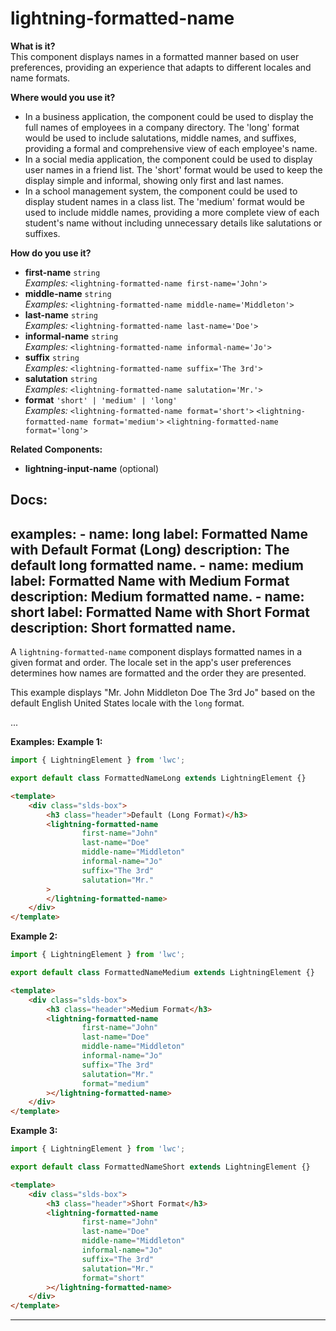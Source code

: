 # lightning-formatted-name

**What is it?**  
This component displays names in a formatted manner based on user preferences, providing an experience that adapts to different locales and name formats.

**Where would you use it?**
- In a business application, the <lightning-formatted-name> component could be used to display the full names of employees in a company directory. The 'long' format would be used to include salutations, middle names, and suffixes, providing a formal and comprehensive view of each employee's name.
- In a social media application, the <lightning-formatted-name> component could be used to display user names in a friend list. The 'short' format would be used to keep the display simple and informal, showing only first and last names.
- In a school management system, the <lightning-formatted-name> component could be used to display student names in a class list. The 'medium' format would be used to include middle names, providing a more complete view of each student's name without including unnecessary details like salutations or suffixes.

**How do you use it?**
- **first-name** `string`  
  _Examples:_
    `<lightning-formatted-name first-name='John'>`
- **middle-name** `string`  
  _Examples:_
    `<lightning-formatted-name middle-name='Middleton'>`
- **last-name** `string`  
  _Examples:_
    `<lightning-formatted-name last-name='Doe'>`
- **informal-name** `string`  
  _Examples:_
    `<lightning-formatted-name informal-name='Jo'>`
- **suffix** `string`  
  _Examples:_
    `<lightning-formatted-name suffix='The 3rd'>`
- **salutation** `string`  
  _Examples:_
    `<lightning-formatted-name salutation='Mr.'>`
- **format** `'short' | 'medium' | 'long'`  
  _Examples:_
    `<lightning-formatted-name format='short'>`
    `<lightning-formatted-name format='medium'>`
    `<lightning-formatted-name format='long'>`

**Related Components:**
- **lightning-input-name** (optional)

**Docs:**
---
examples:
    - name: long
      label: Formatted Name with Default Format (Long)
      description: The default long formatted name.
    - name: medium
      label: Formatted Name with Medium Format
      description: Medium formatted name.
    - name: short
      label: Formatted Name with Short Format
      description: Short formatted name.
---

A `lightning-formatted-name` component displays formatted names in a given
format and order. The locale set in the app's user preferences determines how
names are formatted and the order they are presented.

This example displays "Mr. John Middleton Doe The 3rd Jo" based on the
default English United States locale with the `long` format.

...

**Examples:**
**Example 1:**

```js
import { LightningElement } from 'lwc';

export default class FormattedNameLong extends LightningElement {}

```

```html
<template>
    <div class="slds-box">
        <h3 class="header">Default (Long Format)</h3>
        <lightning-formatted-name
                first-name="John"
                last-name="Doe"
                middle-name="Middleton"
                informal-name="Jo"
                suffix="The 3rd"
                salutation="Mr."
        >
        </lightning-formatted-name>
    </div>
</template>

```

**Example 2:**

```js
import { LightningElement } from 'lwc';

export default class FormattedNameMedium extends LightningElement {}

```

```html
<template>
    <div class="slds-box">
        <h3 class="header">Medium Format</h3>
        <lightning-formatted-name
                first-name="John"
                last-name="Doe"
                middle-name="Middleton"
                informal-name="Jo"
                suffix="The 3rd"
                salutation="Mr."
                format="medium"
        ></lightning-formatted-name>
    </div>
</template>

```

**Example 3:**

```js
import { LightningElement } from 'lwc';

export default class FormattedNameShort extends LightningElement {}

```

```html
<template>
    <div class="slds-box">
        <h3 class="header">Short Format</h3>
        <lightning-formatted-name
                first-name="John"
                last-name="Doe"
                middle-name="Middleton"
                informal-name="Jo"
                suffix="The 3rd"
                salutation="Mr."
                format="short"
        ></lightning-formatted-name>
    </div>
</template>

```

---
